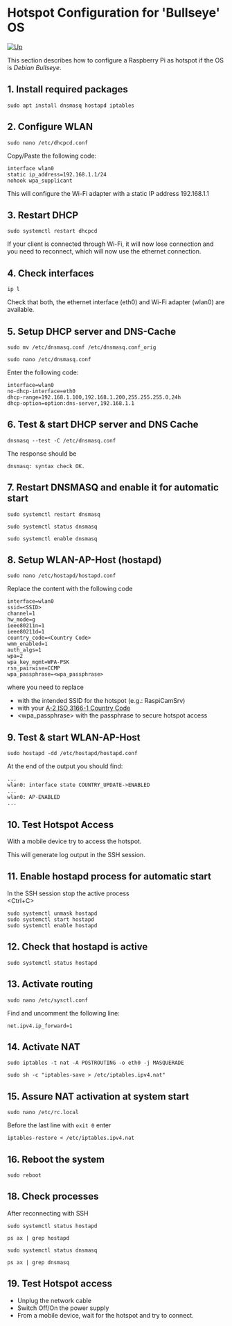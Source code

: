 # Hotspot Configuration for 'Bullseye' OS

[![Up](img/goup.gif)](./bp_PiZero_Standalone.md)

This section describes how to configure a Raspberry Pi as hotspot if the OS is *Debian Bullseye*.

## 1. Install required packages

```
sudo apt install dnsmasq hostapd iptables
```

## 2. Configure WLAN

```
sudo nano /etc/dhcpcd.conf
```

Copy/Paste the following code:

```
interface wlan0
static ip_address=192.168.1.1/24
nohook wpa_supplicant
```

This will configure the Wi-Fi adapter with a static IP address 192.168.1.1

## 3. Restart DHCP

```
sudo systemctl restart dhcpcd
```

If your client is connected through Wi-Fi, it will now lose connection
and you need to reconnect, which will now use the ethernet connection.

## 4. Check interfaces

```
ip l
```

Check that both, the ethernet interface (eth0) and Wi-Fi adapter (wlan0) are available.

## 5. Setup DHCP server and DNS-Cache

```
sudo mv /etc/dnsmasq.conf /etc/dnsmasq.conf_orig

sudo nano /etc/dnsmasq.conf
```

Enter the following code:

```
interface=wlan0
no-dhcp-interface=eth0
dhcp-range=192.168.1.100,192.168.1.200,255.255.255.0,24h
dhcp-option=option:dns-server,192.168.1.1
```

## 6. Test & start DHCP server and DNS Cache

```
dnsmasq --test -C /etc/dnsmasq.conf
```

The response should be
```
dnsmasq: syntax check OK.
```

## 7. Restart DNSMASQ and enable it for automatic start

```
sudo systemctl restart dnsmasq

sudo systemctl status dnsmasq

sudo systemctl enable dnsmasq
```

## 8. Setup WLAN-AP-Host (hostapd)

```
sudo nano /etc/hostapd/hostapd.conf
```

Replace the content with the following code

```
interface=wlan0
ssid=<SSID>
channel=1
hw_mode=g
ieee80211n=1
ieee80211d=1
country_code=<Country Code>
wmm_enabled=1
auth_algs=1
wpa=2
wpa_key_mgmt=WPA-PSK
rsn_pairwise=CCMP
wpa_passphrase=<wpa_passphrase>
```

where you need to replace

- <SSID> with the intended SSID for the hotspot (e.g.: RaspiCamSrv)
- <Country Code> with your [A-2 ISO 3166-1 Country Code](https://en.wikipedia.org/wiki/List_of_ISO_3166_country_codes)
- <wpa_passphrase> with the passphrase to secure hotspot access

## 9. Test & start WLAN-AP-Host

```
sudo hostapd -dd /etc/hostapd/hostapd.conf
```

At the end of the output you should find:

```
...
wlan0: interface state COUNTRY_UPDATE->ENABLED
...
wlan0: AP-ENABLED
...

```

## 10. Test Hotspot Access

With a mobile device try to access the hotspot.

This will generate log output in the SSH session.

## 11. Enable hostapd process for automatic start

In the SSH session stop the active process<br>
<Ctrl+C>

```
sudo systemctl unmask hostapd
sudo systemctl start hostapd
sudo systemctl enable hostapd
```

## 12. Check that hostapd is active

```
sudo systemctl status hostapd
```

## 13. Activate routing

```
sudo nano /etc/sysctl.conf
```

Find and uncomment the following line:

```
net.ipv4.ip_forward=1
```

## 14. Activate NAT

```
sudo iptables -t nat -A POSTROUTING -o eth0 -j MASQUERADE

sudo sh -c "iptables-save > /etc/iptables.ipv4.nat"
```

## 15. Assure NAT activation at system start

```
sudo nano /etc/rc.local
```

Before the last line with ```exit 0``` enter

```
iptables-restore < /etc/iptables.ipv4.nat
```

## 16. Reboot the system

```
sudo reboot
```

## 18. Check processes

After reconnecting with SSH

```
sudo systemctl status hostapd

ps ax | grep hostapd

sudo systemctl status dnsmasq

ps ax | grep dnsmasq
```

## 19. Test Hotspot access

- Unplug the network cable
- Switch Off/On the power supply
- From a mobile device, wait for the hotspot and try to connect.